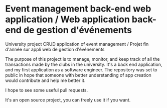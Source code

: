 # Event management back-end web application / Web application back-end de gestion d'événements


University project CRUD application of event management / Projet fin d'année sur appli web de gestion d'événements




The purpose of this project is to manage, monitor, and keep track of all the transactions made by the clubs in the university.
It's a back end application, and my first application as a software engineer. The repository was set to public in hope that someone with better understanding of app 
creation would contribute and help me better it.

I hope to see some useful pull requests.

It's an open source project, you can freely use it if you want.
